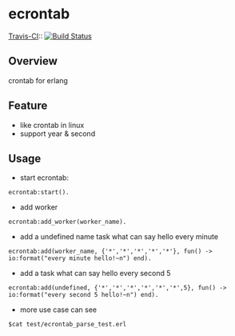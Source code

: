 ecrontab
========
 [Travis-CI](https://travis-ci.org/feng19/ecrontab)::
 [![Build Status](https://secure.travis-ci.org/feng19/ecrontab.svg)](https://travis-ci.org/feng19/ecrontab)

## Overview ##

crontab for erlang

## Feature ##

* like crontab in linux
* support year & second

## Usage ##

* start ecrontab:
```
ecrontab:start().
```

* add worker
```
ecrontab:add_worker(worker_name).
```

* add a undefined name task what can say hello every minute
```
ecrontab:add(worker_name, {'*','*','*','*','*'}, fun() -> io:format("every minute hello!~n") end).
```

* add a task what can say hello every second 5
```
ecrontab:add(undefined, {'*','*','*','*','*','*',5}, fun() -> io:format("every second 5 hello!~n") end).
```

* more use case can see
```
$cat test/ecrontab_parse_test.erl
```
